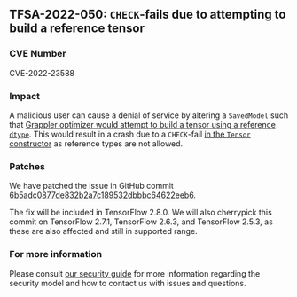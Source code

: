 ## TFSA-2022-050: `CHECK`-fails due to attempting to build a reference tensor

### CVE Number
CVE-2022-23588

### Impact
A malicious user can cause a denial of service by altering a `SavedModel` such that [Grappler optimizer would attempt to build a tensor using a reference `dtype`](https://github.com/galeone/tensorflow/blob/a1320ec1eac186da1d03f033109191f715b2b130/tensorflow/core/grappler/optimizers/constant_folding.cc#L1328-L1402). This would result in a crash due to a `CHECK`-fail [in the `Tensor` constructor](https://github.com/galeone/tensorflow/blob/a1320ec1eac186da1d03f033109191f715b2b130/tensorflow/core/framework/tensor.cc#L733-L781) as reference types are not allowed.

### Patches
We have patched the issue in GitHub commit [6b5adc0877de832b2a7c189532dbbbc64622eeb6](https://github.com/galeone/tensorflow/commit/6b5adc0877de832b2a7c189532dbbbc64622eeb6).

The fix will be included in TensorFlow 2.8.0. We will also cherrypick this commit on TensorFlow 2.7.1, TensorFlow 2.6.3, and TensorFlow 2.5.3, as these are also affected and still in supported range.

### For more information
Please consult [our security guide](https://github.com/galeone/tensorflow/blob/master/SECURITY.md) for more information regarding the security model and how to contact us with issues and questions.
